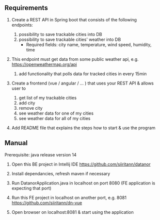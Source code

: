 ## Requirements

1. Create a REST API in Spring boot that consists of the following endpoints:
    1) possibility to save trackable cities into DB
    2) possibility to save trackable cities' weather into DB
        * Required fields: city name, temperature, wind speed, humidity, time
 
2. This endpoint must get data from some public weather api, e.g. https://openweathermap.org/api
    1) add functionality that polls data for tracked cities in every 15min

3. Create a frontend (vue / angular / ... ) that uses your REST API & allows user to 
    1) get list of my trackable cities
    2) add city
    3) remove city
    4) see weather data for one of my cities
    5) see weather data for all of my cities

4. Add README file that explains the steps how to start & use the program
 
 
## Manual

Prerequisite: java release version 14

1. Open this BE project in Intellij IDE
https://github.com/siiritann/datanor

2. Install dependancies, refresh maven if necessary

3. Run DatanorApplication.java in localhost on port 8080 (FE application is expecting that port)

4. Run this FE project in localhost on another port, e.g. 8081
https://github.com/siiritann/dn-vue

5. Open browser on localhost:8081 & start using the application
